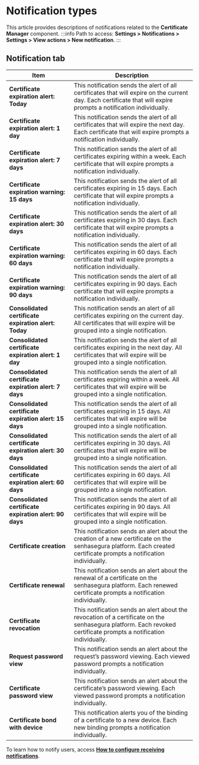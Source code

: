# Notification types

This article provides descriptions of notifications related to the **Certificate Manager** component. 
 :::info
Path to access: **Settings > Notifications > Settings > View actions > New notification**.
:::

## Notification tab
|Item|Description|
|-|-|
**Certificate expiration alert: Today**|This notification sends the alert of all certificates that will expire on the current day. Each certificate that will expire prompts a notification individually.
**Certificate expiration alert: 1 day**|This notification sends the alert of all certificates that will expire the next day. Each certificate that will expire prompts a notification individually.
**Certificate expiration alert: 7 days**|This notification sends the alert of all certificates expiring within a week. Each certificate that will expire prompts a notification individually.
**Certificate expiration warning: 15 days**|This notification sends the alert of all certificates expiring in 15 days. Each certificate that will expire prompts a notification individually.
**Certificate expiration alert: 30 days**|This notification sends the alert of all certificates expiring in 30 days. Each certificate that will expire prompts a notification individually.
**Certificate expiration warning: 60 days**|This notification sends the alert of all certificates expiring in 60 days. Each certificate that will expire prompts a notification individually.
**Certificate expiration warning: 90 days**|This notification sends the alert of all certificates expiring in 90 days. Each certificate that will expire prompts a notification individually.
**Consolidated certificate expiration alert: Today**|This notification sends an alert of all certificates expiring  on the current day. All certificates that will expire will be grouped into a single notification.
**Consolidated certificate expiration alert: 1 day**|This notification sends the alert of all certificates expiring in   the next day. All certificates that will expire will be grouped into a single notification.
**Consolidated certificate expiration alert: 7 days**|This notification sends the alert of all certificates expiring within a week. All certificates that will expire will be grouped into a single notification.
**Consolidated certificate expiration alert: 15 days**|This notification sends the alert of all certificates expiring in 15 days. All certificates that will expire will be grouped into a single notification.
**Consolidated certificate expiration alert: 30 days**|This notification sends the alert of all certificates expiring in 30 days. All certificates that will expire will be grouped into a single notification.
**Consolidated certificate expiration alert: 60 days**|This notification sends the alert of all certificates expiring in 60 days. All certificates that will expire will be grouped into a single notification.
**Consolidated certificate expiration alert: 90 days**|This notification sends the alert of all certificates expiring in 90 days. All certificates that will expire will be grouped into a single notification.
**Certificate creation**|This notification sends an alert about the creation of a new certificate on the senhasegura platform. Each created certificate prompts a notification individually.
**Certificate renewal**|This notification sends an alert about the renewal of a certificate on the senhasegura platform. Each renewed certificate prompts a notification individually.
**Certificate revocation**|This notification sends an alert about the revocation of a certificate on the senhasegura platform. Each revoked certificate prompts a notification individually.
**Request password view**|This notification sends an alert about the request’s password viewing. Each viewed password prompts a notification individually.
**Certificate password view**|This notification sends an alert about the certificate’s password viewing. Each viewed password prompts a notification individually.
**Certificate bond with device**|This notification alerts you of the binding of a certificate to a new device. Each new binding prompts a notification individually.

To learn how to notify users, access [**How to configure receiving notifications**](/v3-32/docs/certificate-manager-how-to-configure-receiving-notifications).